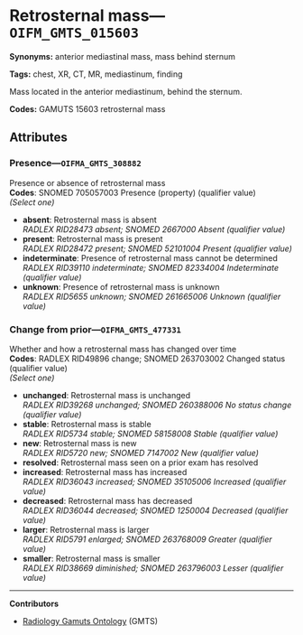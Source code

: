 # Retrosternal mass—`OIFM_GMTS_015603`

**Synonyms:** anterior mediastinal mass, mass behind sternum

**Tags:** chest, XR, CT, MR, mediastinum, finding

Mass located in the anterior mediastinum, behind the sternum.

**Codes:** GAMUTS 15603 retrosternal mass

## Attributes

### Presence—`OIFMA_GMTS_308882`

Presence or absence of retrosternal mass  
**Codes**: SNOMED 705057003 Presence (property) (qualifier value)  
*(Select one)*

- **absent**: Retrosternal mass is absent  
_RADLEX RID28473 absent; SNOMED 2667000 Absent (qualifier value)_
- **present**: Retrosternal mass is present  
_RADLEX RID28472 present; SNOMED 52101004 Present (qualifier value)_
- **indeterminate**: Presence of retrosternal mass cannot be determined  
_RADLEX RID39110 indeterminate; SNOMED 82334004 Indeterminate (qualifier value)_
- **unknown**: Presence of retrosternal mass is unknown  
_RADLEX RID5655 unknown; SNOMED 261665006 Unknown (qualifier value)_

### Change from prior—`OIFMA_GMTS_477331`

Whether and how a retrosternal mass has changed over time  
**Codes**: RADLEX RID49896 change; SNOMED 263703002 Changed status (qualifier value)  
*(Select one)*

- **unchanged**: Retrosternal mass is unchanged  
_RADLEX RID39268 unchanged; SNOMED 260388006 No status change (qualifier value)_
- **stable**: Retrosternal mass is stable  
_RADLEX RID5734 stable; SNOMED 58158008 Stable (qualifier value)_
- **new**: Retrosternal mass is new  
_RADLEX RID5720 new; SNOMED 7147002 New (qualifier value)_
- **resolved**: Retrosternal mass seen on a prior exam has resolved  
- **increased**: Retrosternal mass has increased  
_RADLEX RID36043 increased; SNOMED 35105006 Increased (qualifier value)_
- **decreased**: Retrosternal mass has decreased  
_RADLEX RID36044 decreased; SNOMED 1250004 Decreased (qualifier value)_
- **larger**: Retrosternal mass is larger  
_RADLEX RID5791 enlarged; SNOMED 263768009 Greater (qualifier value)_
- **smaller**: Retrosternal mass is smaller  
_RADLEX RID38669 diminished; SNOMED 263796003 Lesser (qualifier value)_

---

**Contributors**

- [Radiology Gamuts Ontology](https://gamuts.net/) (GMTS)